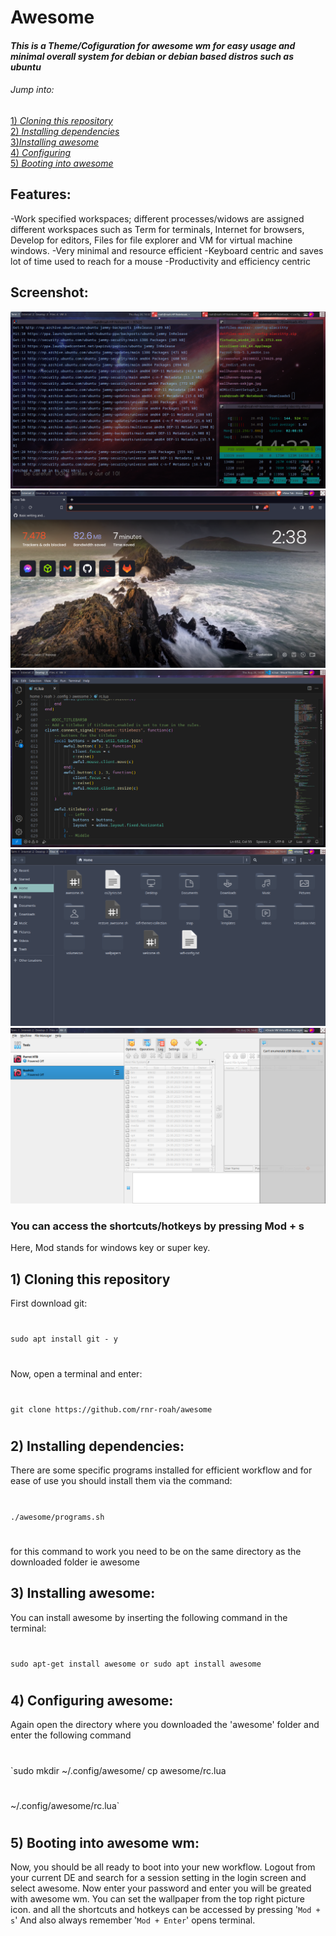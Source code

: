 # Awesome

#### _This is a Theme/Cofiguration for awesome wm for easy usage and minimal overall system for debian or debian based distros such as ubuntu_ 
###### Jump into:
[1) _Cloning this repository_](https://github.com/rnr-roah/awesome/blob/main/README.md#1-cloning-this-repository) <br>
[2) _Installing dependencies_ ](https://github.com/rnr-roah/awesome/blob/main/README.md#2installing-dependencies)<br>
[3)_Installing awesome_](https://github.com/rnr-roah/awesome/blob/main/README.md#3installing-awesome)<br>
[4) _Configuring_ ](https://github.com/rnr-roah/awesome/blob/main/README.md#4configuring-awesome)<br>
[5) _Booting into awesome_](https://github.com/rnr-roah/awesome/blob/main/README.md#5booting-into-awesome-wm)<br>
## Features:
-Work specified workspaces; different processes/widows are assigned different workspaces such as Term for terminals, Internet for browsers, Develop for editors, Files for file explorer and VM for virtual machine windows.
-Very minimal and resource efficient
-Keyboard centric and saves lot of time used to reach for a mouse
-Productivity and efficiency centric

## Screenshot:
![Screenshot of RoahOS](screenshot.png)![Screenshot of RoahOS](screenshot2.png)
![Screenshot of RoahOS](screenshot3.png)![Screenshot of RoahOS](screenshot4.png)
![Screenshot of RoahOS](screenshot5.png)

### You can access the shortcuts/hotkeys by pressing Mod + s
Here, Mod stands for windows key or super key.
## 1) Cloning this repository 
First download git:
#
`sudo apt install git - y`
#
Now, open a terminal and enter:
#
`git clone https://github.com/rnr-roah/awesome`
#
## 2) Installing dependencies:
There are some specific programs installed for efficient workflow and for ease of use you should install them via the command:
#
`./awesome/programs.sh`
#
for this command to work you need to be on the same directory as the downloaded folder ie awesome

## 3) Installing awesome:
You can install awesome by inserting the following command in the terminal:
#
`sudo apt-get install awesome or
sudo apt install awesome`
#
## 4) Configuring awesome:
Again open the directory where you downloaded the 'awesome' folder and enter the following command
#
`sudo mkdir ~/.config/awesome/ 
cp awesome/rc.lua 
#
~/.config/awesome/rc.lua`
#
## 5) Booting into awesome wm:
Now, you should be all ready to boot into your new workflow. Logout from your current DE and search for a session setting in the login screen and select awesome. Now enter your password and enter you will be greated with awesome wm.
You can set the wallpaper from the top right picture icon.
and all the shortcuts and hotkeys can be accessed by pressing '`Mod + s`'
And also always remember '`Mod + Enter`' opens terminal.






